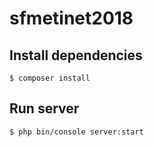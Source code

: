 sfmetinet2018
=============

## Install dependencies
`$ composer install`

## Run server
`$ php bin/console server:start`
